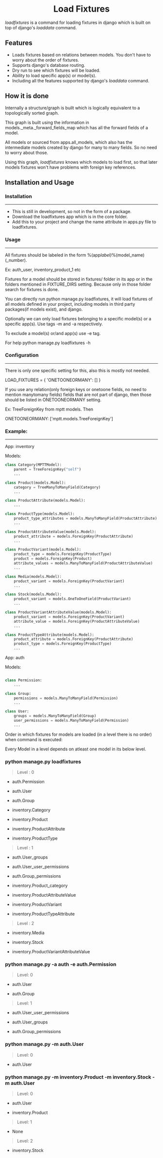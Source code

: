 <h1 align="center">Load Fixtures</h1>

_loadfixtures_ is a command for loading fixtures in django which is built on top of django's _loaddata_ command.

## Features

- Loads fixtures based on relations between models. You don't have to worry about the order of fixtures.
- Supports django's database routing.
- Dry run to see which fixtures will be loaded.
- Ability to load specific app(s) or model(s).
- Including all the features supported by django's _loaddata_ command.

## How it is done

Internally a structure/graph is built which is logically equivalent to a topologically sorted graph.

This graph is built using the information in models.\_meta.\_forward_fields_map which has all the forward fields of a model.

All models or sourced from apps.all_models, which also has the intermediate models created by django for many to many fields. So no need to worry about those.

Using this graph, _loadfixtures_ knows which models to load first, so that later models fixtures won't have problems with foreign key references.

## Installation and Usage

### Installation

---

- This is still in development, so not in the form of a package.
- Download the loadfixtures app which is in the core folder.
- Add this to your project and change the name attribute in apps.py file to loadfixtures.

### Usage

---

All fixtures should be labeled in the form %(app*label)*%(model_name)(\_number).

Ex: auth_user, inventory_product_1 etc

Fixtures for a model should be stored in fixtures/ folder in its app or in the folders mentioned in FIXTURE_DIRS setting. Because only in those folder search for fixtures is done.

You can directly run python manage.py loadfixtures, it will load fixtures of all models defined in your project, including models in third party packages(if models exist), and django.

Optionally we can only load fixtures belonging to a specific model(s) or a specific app(s). Use tags -m and -a respectively.

To exclude a model(s) or/and app(s) use -e tag.

For help python manage.py loadfixtures -h

### Configuration

---

There is only one specific setting for this, also this is mostly not needed.

LOAD_FIXTURES = {
'ONETOONEORMANY': []
}

If you use any relation(only foreign keys or onetoone fields, no need to mention manytomany fields) fields that are not part of django, then those should be listed in ONETOONEORMANY setting.

Ex: TreeForeignKey from mptt models. Then

ONETOONEORMANY: ['mptt.models.TreeForeignKey']

### Example:

---

App: inventory

Models:

```python
class Category(MPTTModel):
    parent = TreeForeignKey("self")
    ...

class Product(models.Model):
    category = TreeManyToManyField(Category)
    ...

class ProductAttribute(models.Model):
    ...

class ProductType(models.Model):
    product_type_attributes = models.ManyToManyField(ProductAttribute)
    ...

class ProductAttributeValue(models.Model):
    product_attribute = models.ForeignKey(ProductAttribute)
    ...

class ProductVariant(models.Model):
    product_type = models.ForeignKey(ProductType)
    product = models.ForeignKey(Product)
    attribute_values = models.ManyToManyField(ProductAttributeValue)
    ...

class Media(models.Model):
    product_variant = models.ForeignKey(ProductVariant)
    ...

class Stock(models.Model):
    product_variant = models.OneToOneField(ProductVariant)
    ...

class ProductVariantAttributeValue(models.Model):
    product_variant = models.ForeignKey(ProductVariant)
    attribute_value = models.ForeignKey(ProductAttributeValue)
    ...

class ProductTypeAttribute(models.Model):
    product_attribute = models.ForeignKey(ProductAttribute)
    product_type = models.ForeignKey(ProductType)
    ...

```

App: auth

Models:

```python

class Permission:
    ...

class Group:
    permissions = models.ManyToManyField(Permission)
    ...

class User:
    groups = models.ManyToManyField(Group)
    user_permissions = models.ManyToManyField(Permission)
    ...

```

Order in which fixtures for models are loaded (in a level there is no order) when command is executed:

Every Model in a level depends on atleast one model in its below level.

### python manage.py loadfixtures

> Level : 0

- auth.Permission

- auth.User

- auth.Group

- inventory.Category

- inventory.Product

- inventory.ProductAttribute

- inventory.ProductType

> Level : 1

- auth.User_groups

- auth.User_user_permissions

- auth.Group_permissions

- inventory.Product_category

- inventory.ProductAttributeValue

- inventory.ProductVariant

- inventory.ProductTypeAttribute

> Level : 2

- inventory.Media

- inventory.Stock

- inventory.ProductVariantAttributeValue

### python manage.py -a auth -e auth.Permission

> Level: 0

- auth.User

- auth.Group

> Level: 1

- auth.User_user_permissions

- auth.User_groups

- auth.Group_permissions

### python manage.py -m auth.User

> Level: 0

- auth.User

### python manage.py -m inventory.Product -m inventory.Stock -m auth.User

> Level: 0

- auth.User

- inventory.Product

> Level: 1

- None

> Level: 2

- inventory.Stock
